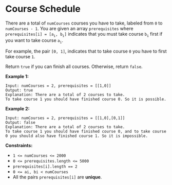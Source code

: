 # Course Schedule

There are a total of `numCourses` courses you have to take, labeled from `0` to `numCourses - 1`. You are given an array `prerequisites` where `prerequisites[i] = [a`<sub>`i`</sub>`, b`<sub>`i`</sub>`]` indicates that you must take course `b`<sub>`i`</sub> first if you want to take course `a`<sub>`i`</sub>.

For example, the pair `[0, 1]`, indicates that to take course `0` you have to first take course `1`.

Return `true` if you can finish all courses. Otherwise, return `false`.

**Example 1:**

```
Input: numCourses = 2, prerequisites = [[1,0]]
Output: true
Explanation: There are a total of 2 courses to take.
To take course 1 you should have finished course 0. So it is possible.
```

**Example 2:**

```
Input: numCourses = 2, prerequisites = [[1,0],[0,1]]
Output: false
Explanation: There are a total of 2 courses to take.
To take course 1 you should have finished course 0, and to take course 0 you should also have finished course 1. So it is impossible.
```

**Constraints:**

- `1 <= numCourses <= 2000`
- `0 <= prerequisites.length <= 5000`
- `prerequisites[i].length == 2`
- `0 <= ai, bi < numCourses`
- All the pairs `prerequisites[i]` are **unique**.
